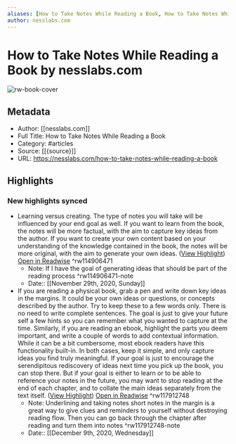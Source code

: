 ```yaml
---
aliases: [How to Take Notes While Reading a Book, How to Take Notes While Reading a Book]
author: nesslabs.com
---
```

# How to Take Notes While Reading a Book by nesslabs.com

![rw-book-cover](https://readwise-assets.s3.amazonaws.com/static/images/article2.74d541386bbf.png)

## Metadata
- Author: [[nesslabs.com]]
- Full Title: How to Take Notes While Reading a Book
- Category: #articles
- Source: [[{source}]]
- URL: https://nesslabs.com/how-to-take-notes-while-reading-a-book

## Highlights
### New highlights synced
- Learning versus creating. The type of notes you will take will be influenced by your end goal as well. If you want to learn from the book, the notes will be more factual, with the aim to capture key ideas from the author. If you want to create your own content based on your understanding of the knowledge contained in the book, the notes will be more original, with the aim to generate your own ideas. ([View Highlight](https://instapaper.com/read/1365211741/14726859)) [Open in Readwise](https://readwise.io/open/114906471) ^rw114906471
    - Note: If I have the goal of generating ideas that should be part of the reading process ^rw114906471-note
    - Date:: [[November 29th, 2020, Sunday]]
- If you are reading a physical book, grab a pen and write down key ideas in the margins. It could be your own ideas or questions, or concepts described by the author. Try to keep these to a few words only. There is no need to write complete sentences. The goal is just to give your future self a few hints so you can remember what you wanted to capture at the time. Similarly, if you are reading an ebook, highlight the parts you deem important, and write a couple of words to add contextual information. While it can be a bit cumbersome, most ebook readers have this functionality built-in. In both cases, keep it simple, and only capture ideas you find truly meaningful.
  If your goal is just to encourage the serendipitous rediscovery of ideas next time you pick up the book, you can stop there. But if your goal is either to learn or to be able to reference your notes in the future, you may want to stop reading at the end of each chapter, and to collate the main ideas separately from the text itself. ([View Highlight](https://instapaper.com/read/1365211741/14819178)) [Open in Readwise](https://readwise.io/open/117912748) ^rw117912748
    - Note: Underlining and taking notes short notes in the margin is a great way to give clues and reminders to yourself without destroying reading flow. Then you can go back through the chapter after reading and turn them into notes ^rw117912748-note
    - Date:: [[December 9th, 2020, Wednesday]]
